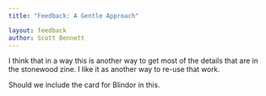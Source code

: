 ```yaml
---
title: "Feedback: A Gentle Approach"

layout: feedback
author: Scott Bennett
---
```


I think that in a way this is another way to get most of the details that are in the stonewood zine. I like it as another way to re-use that work. 

Should we include the card for Blindor in this. 

